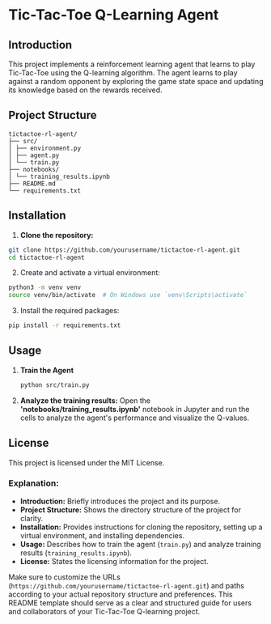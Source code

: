# Tic-Tac-Toe Q-Learning Agent

## Introduction

This project implements a reinforcement learning agent that learns to play Tic-Tac-Toe using the Q-learning algorithm. The agent learns to play against a random opponent by exploring the game state space and updating its knowledge based on the rewards received.

## Project Structure
```
tictactoe-rl-agent/
├── src/
│ ├── environment.py
│ ├── agent.py
│ └── train.py
├── notebooks/
│ └── training_results.ipynb
├── README.md
└── requirements.txt
```

## Installation

1. **Clone the repository:**
```bash
git clone https://github.com/yourusername/tictactoe-rl-agent.git
cd tictactoe-rl-agent
```

2. Create and activate a virtual environment:
```bash
python3 -m venv venv
source venv/bin/activate  # On Windows use `venv\Scripts\activate`
```
3. Install the required packages:
```bash
pip install -r requirements.txt
```
## Usage
1. **Train the Agent**
   ```bash
   python src/train.py
   ```
2. **Analyze the training results:**
   Open the **'notebooks/training_results.ipynb'** notebook in Jupyter and run the cells to analyze the agent's performance and visualize the Q-values.

## License

This project is licensed under the MIT License.


### Explanation:

- **Introduction:** Briefly introduces the project and its purpose.
- **Project Structure:** Shows the directory structure of the project for clarity.
- **Installation:** Provides instructions for cloning the repository, setting up a virtual environment, and installing dependencies.
- **Usage:** Describes how to train the agent (`train.py`) and analyze training results (`training_results.ipynb`).
- **License:** States the licensing information for the project.

Make sure to customize the URLs (`https://github.com/yourusername/tictactoe-rl-agent.git`) and paths according to your actual repository structure and preferences. This README template should serve as a clear and structured guide for users and collaborators of your Tic-Tac-Toe Q-learning project.


